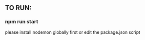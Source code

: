 ## TO RUN:
### npm run start

please install nodemon globally first or edit the package.json script 
